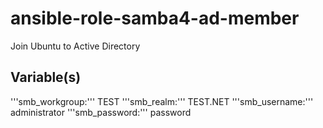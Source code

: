 # ansible-role-samba4-ad-member
Join Ubuntu to Active Directory

## Variable(s)

'''smb_workgroup:''' TEST
'''smb_realm:''' TEST.NET
'''smb_username:''' administrator
'''smb_password:''' password
